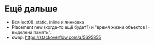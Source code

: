 # Ещё дальше
* Вся lect08: static, inline и линковка
* Placement new (когда-то ещё будет?) и "время жизни объектов != выделена память".
* swap: https://stackoverflow.com/a/5695855
